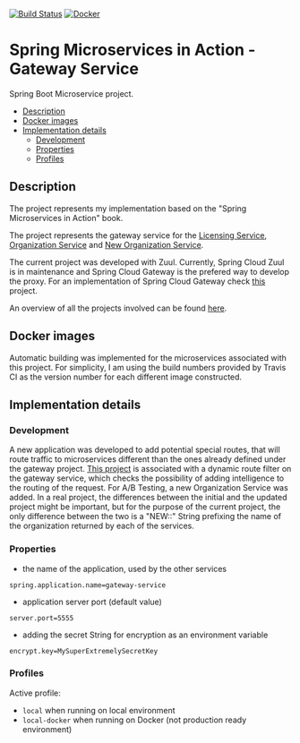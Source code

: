 [![Build Status](https://travis-ci.org/mariamihai/sma-gateway-service.svg?branch=master)](https://travis-ci.org/mariamihai/sma-gateway-service)
[![Docker](https://img.shields.io/docker/v/mariamihai/sma-gateway-service?sort=date)](https://hub.docker.com/r/mariamihai/sma-gateway-service)

# Spring Microservices in Action - Gateway Service
Spring Boot Microservice project.

  - [Description](#description)
  - [Docker images](#docker-images)
  - [Implementation details](#implementation-details)
    - [Development](#development)
    - [Properties](#properties)
    - [Profiles](#profiles)

## Description
The project represents my implementation based on the "Spring Microservices in Action" book.

The project represents the gateway service for the [Licensing Service](https://github.com/mariamihai/sma-licensing-service), [Organization Service](https://github.com/mariamihai/sma-organization-service) and [New Organization Service](https://github.com/mariamihai/sma-organization-new-service).

The current project was developed with Zuul. Currently, Spring Cloud Zuul is in maintenance and Spring Cloud Gateway is the prefered way to develop the proxy. For an implementation of Spring Cloud Gateway check [this](https://github.com/mariamihai/udemy-sbm-brewery-gateway) project.

An overview of all the projects involved can be found [here](https://github.com/mariamihai/sma-overview).

## Docker images
Automatic building was implemented for the microservices associated with this project.
For simplicity, I am using the build numbers provided by Travis CI as the version number for each different image constructed.

## Implementation details
### Development
A new application was developed to add potential special routes, that will route traffic to microservices different than the ones already defined under the gateway project.
[This project](https://github.com/mariamihai/sma-special-routes-service) is associated with a dynamic route filter on the gateway service, which checks the possibility of adding intelligence to the routing of the request.
For A/B Testing, a new Organization Service was added. In a real project, the differences between the initial and the updated project might be important, but for the purpose of the current project, the only difference between the two is a "NEW::" String prefixing the name of the organization returned by each of the services.

### Properties
- the name of the application, used by the other services 
```
spring.application.name=gateway-service
```
- application server port (default value)
```
server.port=5555
```
- adding the secret String for encryption as an environment variable
```
encrypt.key=MySuperExtremelySecretKey
```

### Profiles
Active profile: 
- `local` when running on local environment
- `local-docker` when running on Docker (not production ready environment)
